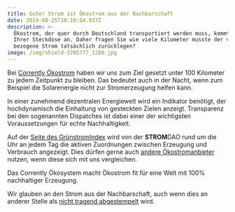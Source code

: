 ```yaml
---
title: Guter Strom ist Ökostrom aus der Nachbarschaft
date: 2019-08-25T10:10:54.837Z
description: >-
  Ökostrom, der quer durch Deutschland transportiert werden muss, kommt nicht in
  Ihrer Steckdose an. Daher fragen Sie wie viele Kilometer musste der von mir
  bezogene Strom tatsächlich zurücklegen? 
image: /img/shield-3705777_1280.jpg
---
```

Bei [Corrently Ökostrom](https://corrently.de/) haben wir uns zum Ziel gesetzt unter 100 Kilometer zu jedem Zeitpunkt zu bleiben. Das bedeutet auch in der Nacht, wenn zum Beispiel die Solarenergie nicht zur Stromerzeugung helfen kann.  

In einer zunehmend dezentralen Energiewelt wird ein Indikator benötigt, der hochdynamisch die Einhaltung von gesteckten Zielen anzeigt. Transparenz bei den sogenannten Dispatches ist dabei einer der wichtigsten Voraussetzungen für echte Nachhaltigkeit.

Auf der [Seite des GrünstromIndex](https://gruenstromindex.de/) wird von der **STROM**DAO rund um die Uhr an jedem Tag die aktiven Zuordnungen zwischen Erzeugung und Verbrauch angezeigt. Dies dürfen gerne auch [andere Ökostromanbieter](https://blog.stromhaltig.de/2019/08/jetzt-fuer-die-zukunft-handeln/) nutzen, wenn diese sich mit uns vergleichen.

Das Corrently Ökosystem macht Ökostrom fit für eine Welt mit 100% nachhaltiger Erzeugung. 

Wir glauben an den Strom aus der Nachbarschaft, auch wenn dies an anderer Stelle als [nicht tragend abgestempelt](https://blog.stromhaltig.de/2019/08/p2p-stromhandel-kann-nicht-funktionieren-aber/) wird.
